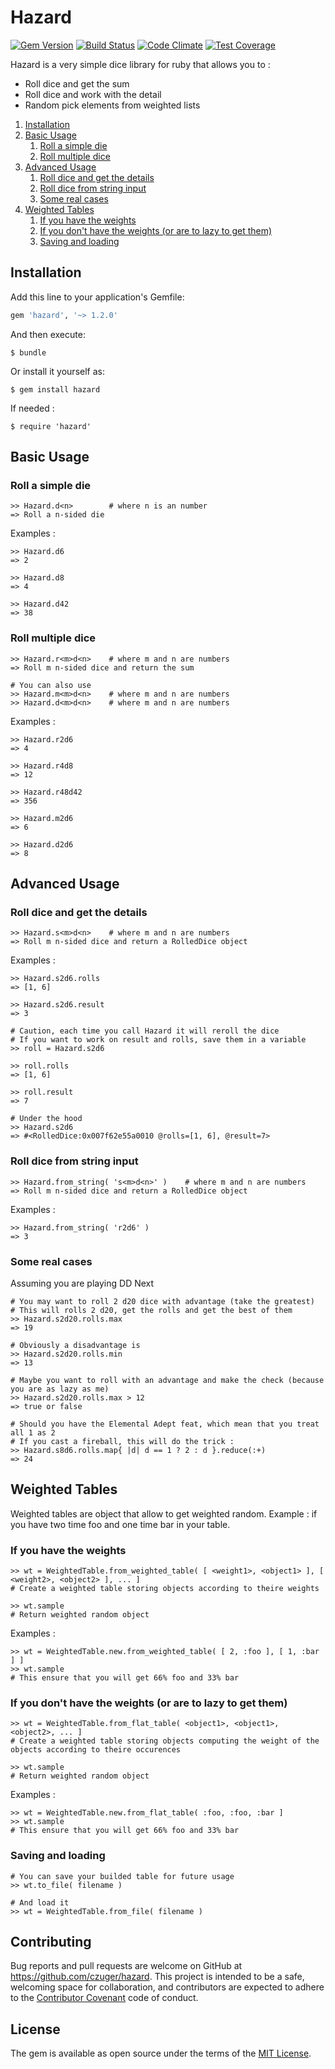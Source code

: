 # Hazard

[![Gem Version](https://badge.fury.io/rb/hazard.svg)](https://badge.fury.io/rb/hazard)
[![Build Status](https://travis-ci.org/czuger/hazard.svg?branch=master)](https://travis-ci.org/czuger/hazard)
[![Code Climate](https://codeclimate.com/github/czuger/hazard/badges/gpa.svg)](https://codeclimate.com/github/czuger/hazard)
[![Test Coverage](https://codeclimate.com/github/czuger/hazard/badges/coverage.svg)](https://codeclimate.com/github/czuger/hazard/coverage)

Hazard is a very simple dice library for ruby that allows you to : 
* Roll dice and get the sum
* Roll dice and work with the detail
* Random pick elements from weighted lists

1. [Installation](#installation)
1. [Basic Usage](#basic-usage)
    1. [Roll a simple die](#roll-a-simple-die)
    1. [Roll multiple dice](#roll-multiple-dice)
1. [Advanced Usage](#advanced-usage)
    1. [Roll dice and get the details](#roll-dice-and-get-the-details)
    1. [Roll dice from string input](#roll-dice-from-string-input)    
    1. [Some real cases](#some-real-cases)
1. [Weighted Tables](#weighted-tables)
    1. [If you have the weights](#if-you-have-the-weights)
    1. [If you don't have the weights (or are to lazy to get them)](#if-you-dont-have-the-weights-or-are-to-lazy-to-get-them)
    1. [Saving and loading](#saving-and-loading)    
    
## Installation

Add this line to your application's Gemfile:

```ruby
gem 'hazard', '~> 1.2.0'
```

And then execute:

    $ bundle

Or install it yourself as:

    $ gem install hazard
    
If needed :

    $ require 'hazard'  

## Basic Usage

### Roll a simple die

    >> Hazard.d<n>        # where n is an number
    => Roll a n-sided die

Examples : 

    >> Hazard.d6
    => 2
    
    >> Hazard.d8
    => 4
     
    >> Hazard.d42
    => 38
     
    
### Roll multiple dice

    >> Hazard.r<m>d<n>    # where m and n are numbers
    => Roll m n-sided dice and return the sum
    
    # You can also use
    >> Hazard.m<m>d<n>    # where m and n are numbers       
    >> Hazard.d<m>d<n>    # where m and n are numbers

Examples : 
   
    >> Hazard.r2d6
    => 4
     
    >> Hazard.r4d8
    => 12
     
    >> Hazard.r48d42
    => 356
    
    >> Hazard.m2d6
    => 6    
     
    >> Hazard.d2d6
    => 8      
    
## Advanced Usage
        
### Roll dice and get the details

    >> Hazard.s<m>d<n>    # where m and n are numbers
    => Roll m n-sided dice and return a RolledDice object

Examples : 
         
    >> Hazard.s2d6.rolls
    => [1, 6]     
          
    >> Hazard.s2d6.result
    => 3
    
    # Caution, each time you call Hazard it will reroll the dice
    # If you want to work on result and rolls, save them in a variable    
    >> roll = Hazard.s2d6
    
    >> roll.rolls
    => [1, 6]
    
    >> roll.result
    => 7
    
    # Under the hood
    >> Hazard.s2d6
    => #<RolledDice:0x007f62e55a0010 @rolls=[1, 6], @result=7>
    
### Roll dice from string input

    >> Hazard.from_string( 's<m>d<n>' )    # where m and n are numbers
    => Roll m n-sided dice and return a RolledDice object

Examples : 
         
    >> Hazard.from_string( 'r2d6' )
    => 3     
        
### Some real cases
         
Assuming you are playing DD Next
    
    # You may want to roll 2 d20 dice with advantage (take the greatest)
    # This will rolls 2 d20, get the rolls and get the best of them
    >> Hazard.s2d20.rolls.max 
    => 19
    
    # Obviously a disadvantage is
    >> Hazard.s2d20.rolls.min
    => 13
    
    # Maybe you want to roll with an advantage and make the check (because you are as lazy as me)
    >> Hazard.s2d20.rolls.max > 12
    => true or false
    
    # Should you have the Elemental Adept feat, which mean that you treat all 1 as 2
    # If you cast a fireball, this will do the trick : 
    >> Hazard.s8d6.rolls.map{ |d| d == 1 ? 2 : d }.reduce(:+)
    => 24   
        
## Weighted Tables

Weighted tables are object that allow to get weighted random. 
Example : if you have two time foo and one time bar in your table.
 
### If you have the weights

    >> wt = WeightedTable.from_weighted_table( [ <weight1>, <object1> ], [ <weight2>, <object2> ], ... ]
    # Create a weighted table storing objects according to theire weights
    
    >> wt.sample
    # Return weighted random object
    
Examples : 

    >> wt = WeightedTable.new.from_weighted_table( [ 2, :foo ], [ 1, :bar ] ]
    >> wt.sample
    # This ensure that you will get 66% foo and 33% bar
    
    
### If you don't have the weights (or are to lazy to get them)
    
    >> wt = WeightedTable.from_flat_table( <object1>, <object1>, <object2>, ... ]
    # Create a weighted table storing objects computing the weight of the objects according to theire occurences
    
    >> wt.sample
    # Return weighted random object
        
Examples : 
        
    >> wt = WeightedTable.new.from_flat_table( :foo, :foo, :bar ]
    >> wt.sample
    # This ensure that you will get 66% foo and 33% bar
               
### Saving and loading
    
    # You can save your builded table for future usage
    >> wt.to_file( filename )
    
    # And load it
    >> wt = WeightedTable.from_file( filename )   
                                      
## Contributing

Bug reports and pull requests are welcome on GitHub at https://github.com/czuger/hazard. This project is intended to be a safe, welcoming space for collaboration, and contributors are expected to adhere to the [Contributor Covenant](http://contributor-covenant.org) code of conduct.


## License

The gem is available as open source under the terms of the [MIT License](http://opensource.org/licenses/MIT).

